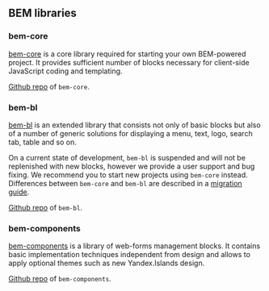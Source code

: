 ## BEM libraries

### bem-core
[bem-core](http://bem.info/libs/bem-core/current/) is a core library required for starting your own BEM-powered project. It provides sufficient number of blocks necessary for client-side JavaScript coding and templating.

[Github repo](https://github.com/bem/bem-core/) of `bem-core`.

### bem-bl

[bem-bl](http://bem.info/libs/bem-bl/dev/) is an extended library that consists not only of basic blocks but also of a number of generic solutions for displaying a menu, text, logo, search tab, table and so on.

On a current state of development, `bem-bl` is suspended and will not be replenished with new blocks, however we provide a user support and bug fixing. We recommend you to start new projects using `bem-core` instead. Differences between `bem-core` and `bem-bl` are described in a [migration guide](http://bem.info/libs/bem-core/current/migration/).

[Github repo](https://github.com/bem/bem-bl/) of `bem-bl`.

### bem-components
[bem-components](http://bem.info/libs/bem-components/current/) is a library of web-forms management blocks. It contains basic implementation techniques independent from design and allows to apply optional themes such as new Yandex.Islands design.

[Github repo](https://github.com/bem/bem-components/) of `bem-components`.